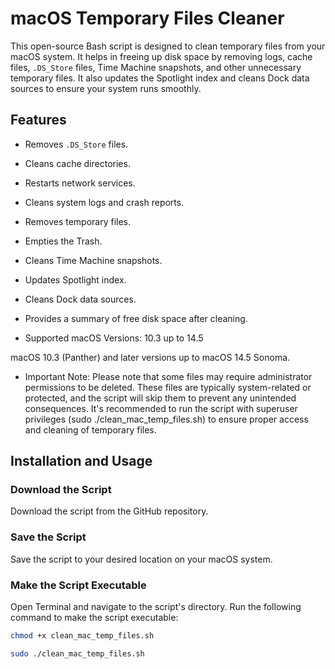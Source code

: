 # macOS Temporary Files Cleaner

This open-source Bash script is designed to clean temporary files from your macOS system. It helps in freeing up disk space by removing logs, cache files, `.DS_Store` files, Time Machine snapshots, and other unnecessary temporary files. It also updates the Spotlight index and cleans Dock data sources to ensure your system runs smoothly.

## Features

- Removes `.DS_Store` files.
- Cleans cache directories.
- Restarts network services.
- Cleans system logs and crash reports.
- Removes temporary files.
- Empties the Trash.
- Cleans Time Machine snapshots.
- Updates Spotlight index.
- Cleans Dock data sources.
- Provides a summary of free disk space after cleaning.

- Supported macOS Versions: 10.3 up to 14.5

macOS 10.3 (Panther) and later versions up to macOS 14.5 Sonoma.
- Important Note:
Please note that some files may require administrator permissions to be deleted. These files are typically system-related or protected, and the script will skip them to prevent any unintended consequences. It's recommended to run the script with superuser privileges (sudo ./clean_mac_temp_files.sh) to ensure proper access and cleaning of temporary files.

## Installation and Usage

### Download the Script
Download the script from the GitHub repository.

### Save the Script
Save the script to your desired location on your macOS system.

### Make the Script Executable
Open Terminal and navigate to the script's directory. Run the following command to make the script executable:

```bash
chmod +x clean_mac_temp_files.sh
```
```bash
sudo ./clean_mac_temp_files.sh
```
